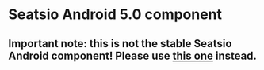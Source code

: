 # Seatsio Android 5.0 component 

## Important note: this is not the stable Seatsio Android component! Please use [this one](http://github.com/seatsio/seatsio-android) instead.
